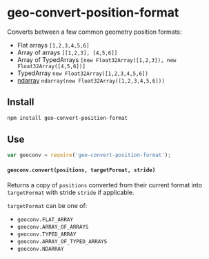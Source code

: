 # geo-convert-position-format

Converts between a few common geometry position formats:

* Flat arrays `[1,2,3,4,5,6]`
* Array of arrays `[[1,2,3], [4,5,6]]`
* Array of TypedArrays `[new Float32Array([1,2,3]), new Float32Array([4,5,6])]`
* TypedArray `new Float32Array([1,2,3,4,5,6])`
* [ndarray](https://www.npmjs.com/package/ndarray) `ndarray(new Float32Array([1,2,3,4,5,6]))`

## Install

```sh
npm install geo-convert-position-format
```

## Use
```js
var geoconv = require('geo-convert-position-format');
```

#### `geoconv.convert(positions, targetFormat, stride)`
Returns a copy of  `positions` converted from their current format into
`targetFormat` with stride `stride` if applicable.

`targetFormat` can be one of:

* `geoconv.FLAT_ARRAY`
* `geoconv.ARRAY_OF_ARRAYS`
* `geoconv.TYPED_ARRAY`
* `geoconv.ARRAY_OF_TYPED_ARRAYS`
* `geoconv.NDARRAY`
